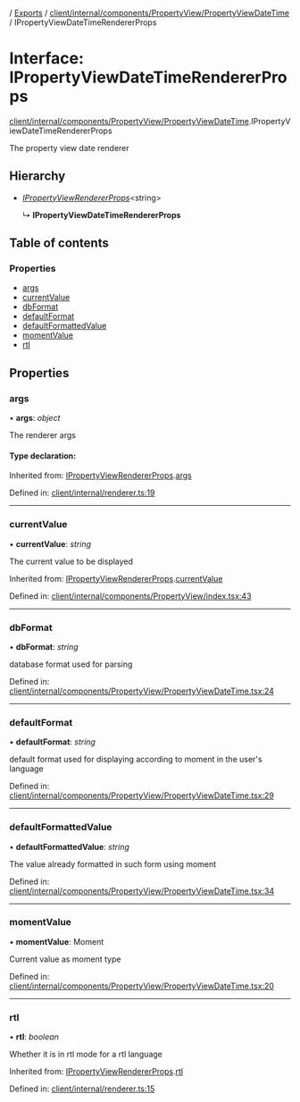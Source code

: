 [](../README.md) / [Exports](../modules.md) / [client/internal/components/PropertyView/PropertyViewDateTime](../modules/client_internal_components_propertyview_propertyviewdatetime.md) / IPropertyViewDateTimeRendererProps

# Interface: IPropertyViewDateTimeRendererProps

[client/internal/components/PropertyView/PropertyViewDateTime](../modules/client_internal_components_propertyview_propertyviewdatetime.md).IPropertyViewDateTimeRendererProps

The property view date renderer

## Hierarchy

* [*IPropertyViewRendererProps*](client_internal_components_propertyview.ipropertyviewrendererprops.md)<string\>

  ↳ **IPropertyViewDateTimeRendererProps**

## Table of contents

### Properties

- [args](client_internal_components_propertyview_propertyviewdatetime.ipropertyviewdatetimerendererprops.md#args)
- [currentValue](client_internal_components_propertyview_propertyviewdatetime.ipropertyviewdatetimerendererprops.md#currentvalue)
- [dbFormat](client_internal_components_propertyview_propertyviewdatetime.ipropertyviewdatetimerendererprops.md#dbformat)
- [defaultFormat](client_internal_components_propertyview_propertyviewdatetime.ipropertyviewdatetimerendererprops.md#defaultformat)
- [defaultFormattedValue](client_internal_components_propertyview_propertyviewdatetime.ipropertyviewdatetimerendererprops.md#defaultformattedvalue)
- [momentValue](client_internal_components_propertyview_propertyviewdatetime.ipropertyviewdatetimerendererprops.md#momentvalue)
- [rtl](client_internal_components_propertyview_propertyviewdatetime.ipropertyviewdatetimerendererprops.md#rtl)

## Properties

### args

• **args**: *object*

The renderer args

#### Type declaration:

Inherited from: [IPropertyViewRendererProps](client_internal_components_propertyview.ipropertyviewrendererprops.md).[args](client_internal_components_propertyview.ipropertyviewrendererprops.md#args)

Defined in: [client/internal/renderer.ts:19](https://github.com/onzag/itemize/blob/3efa2a4a/client/internal/renderer.ts#L19)

___

### currentValue

• **currentValue**: *string*

The current value to be displayed

Inherited from: [IPropertyViewRendererProps](client_internal_components_propertyview.ipropertyviewrendererprops.md).[currentValue](client_internal_components_propertyview.ipropertyviewrendererprops.md#currentvalue)

Defined in: [client/internal/components/PropertyView/index.tsx:43](https://github.com/onzag/itemize/blob/3efa2a4a/client/internal/components/PropertyView/index.tsx#L43)

___

### dbFormat

• **dbFormat**: *string*

database format used for parsing

Defined in: [client/internal/components/PropertyView/PropertyViewDateTime.tsx:24](https://github.com/onzag/itemize/blob/3efa2a4a/client/internal/components/PropertyView/PropertyViewDateTime.tsx#L24)

___

### defaultFormat

• **defaultFormat**: *string*

default format used for displaying according to moment
in the user's language

Defined in: [client/internal/components/PropertyView/PropertyViewDateTime.tsx:29](https://github.com/onzag/itemize/blob/3efa2a4a/client/internal/components/PropertyView/PropertyViewDateTime.tsx#L29)

___

### defaultFormattedValue

• **defaultFormattedValue**: *string*

The value already formatted in such form
using moment

Defined in: [client/internal/components/PropertyView/PropertyViewDateTime.tsx:34](https://github.com/onzag/itemize/blob/3efa2a4a/client/internal/components/PropertyView/PropertyViewDateTime.tsx#L34)

___

### momentValue

• **momentValue**: Moment

Current value as moment type

Defined in: [client/internal/components/PropertyView/PropertyViewDateTime.tsx:20](https://github.com/onzag/itemize/blob/3efa2a4a/client/internal/components/PropertyView/PropertyViewDateTime.tsx#L20)

___

### rtl

• **rtl**: *boolean*

Whether it is in rtl mode for a rtl language

Inherited from: [IPropertyViewRendererProps](client_internal_components_propertyview.ipropertyviewrendererprops.md).[rtl](client_internal_components_propertyview.ipropertyviewrendererprops.md#rtl)

Defined in: [client/internal/renderer.ts:15](https://github.com/onzag/itemize/blob/3efa2a4a/client/internal/renderer.ts#L15)
